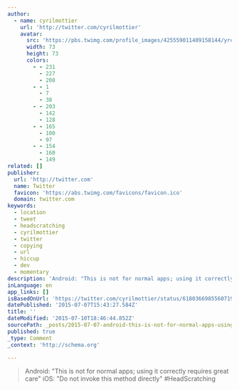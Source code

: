 ```yaml
---
author:
  - name: cyrilmottier
    url: 'http://twitter.com/cyrilmottier'
    avatar:
      src: 'https://pbs.twimg.com/profile_images/425559011409158144/yrccrk4F_bigger.jpeg'
      width: 73
      height: 73
      colors:
        - - 231
          - 227
          - 208
        - - 1
          - 7
          - 38
        - - 203
          - 142
          - 128
        - - 165
          - 100
          - 97
        - - 154
          - 160
          - 149
related: []
publisher:
  url: 'http://twitter.com'
  name: Twitter
  favicon: 'https://abs.twimg.com/favicons/favicon.ico'
  domain: twitter.com
keywords:
  - location
  - tweet
  - headscratching
  - cyrilmottier
  - twitter
  - copying
  - url
  - hiccup
  - dev
  - momentary
description: 'Android: "This is not for normal apps; using it correctly requires great care" iOS: "Do not invoke this method directly" #HeadScratching'
inLanguage: en
app_links: []
isBasedOnUrl: 'https://twitter.com/cyrilmottier/status/618036698556071936'
datePublished: '2015-07-07T15:43:27.584Z'
title: ''
dateModified: '2015-07-10T18:46:44.852Z'
sourcePath: _posts/2015-07-07-android-this-is-not-for-normal-apps-using-it-correctly-re.md
published: true
_type: Comment
_context: 'http://schema.org'

---
```

> Android&colon; "This is not for normal apps&semi; using it correctly requires great care" iOS&colon; "Do not invoke this method directly" &num;HeadScratching